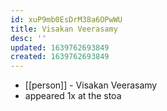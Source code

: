 ```yaml
---
id: xuP9mb0EsDrM38a6OPwWU
title: Visakan Veerasamy
desc: ''
updated: 1639762693849
created: 1639762693849
---
```



- [[person]] - Visakan Veerasamy
- appeared 1x at the stoa
